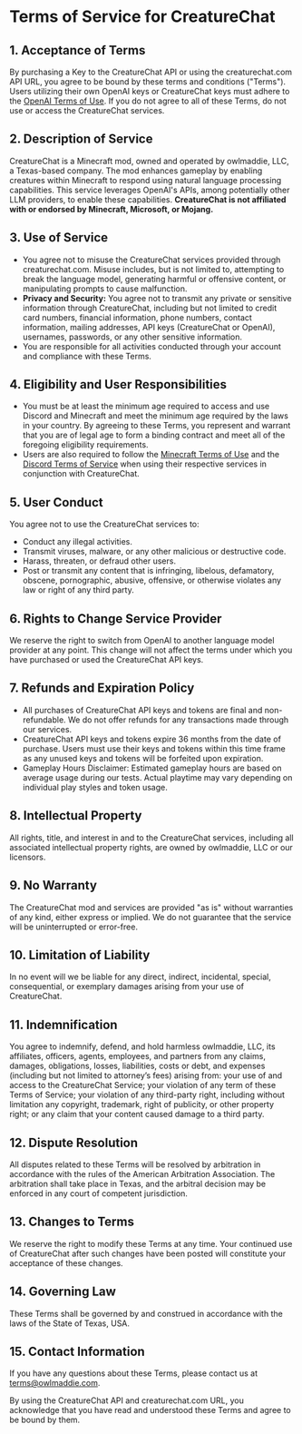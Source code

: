 # Terms of Service for CreatureChat

## 1. Acceptance of Terms
By purchasing a Key to the CreatureChat API or using the creaturechat.com API URL, you agree to be bound by these 
terms and conditions ("Terms"). Users utilizing their own OpenAI keys or CreatureChat keys must adhere to the 
[OpenAI Terms of Use](https://openai.com/terms/). If you do not agree to all of these Terms, do not use or 
access the CreatureChat services.

## 2. Description of Service
CreatureChat is a Minecraft mod, owned and operated by owlmaddie, LLC, a Texas-based company. The mod enhances 
gameplay by enabling creatures within Minecraft to respond using natural language processing capabilities. 
This service leverages OpenAI's APIs, among potentially other LLM providers, to enable these capabilities. 
**CreatureChat is not affiliated with or endorsed by Minecraft, Microsoft, or Mojang.**

## 3. Use of Service
- You agree not to misuse the CreatureChat services provided through creaturechat.com. Misuse includes, but is not limited to, attempting to break the language model, generating harmful or offensive content, or manipulating prompts to cause malfunction.
- **Privacy and Security:** You agree not to transmit any private or sensitive information through CreatureChat, including but not limited to credit card numbers, financial information, phone numbers, contact information, mailing addresses, API keys (CreatureChat or OpenAI), usernames, passwords, or any other sensitive information.
- You are responsible for all activities conducted through your account and compliance with these Terms.

## 4. Eligibility and User Responsibilities
- You must be at least the minimum age required to access and use Discord and Minecraft and meet the minimum age required by the laws in your country. By agreeing to these Terms, you represent and warrant that you are of legal age to form a binding contract and meet all of the foregoing eligibility requirements.
- Users are also required to follow the [Minecraft Terms of Use](https://www.minecraft.net/terms) and the [Discord Terms of Service](https://discord.com/terms) when using their respective services in conjunction with CreatureChat.

## 5. User Conduct
You agree not to use the CreatureChat services to:
- Conduct any illegal activities.
- Transmit viruses, malware, or any other malicious or destructive code.
- Harass, threaten, or defraud other users.
- Post or transmit any content that is infringing, libelous, defamatory, obscene, pornographic, abusive, offensive, or otherwise violates any law or right of any third party.

## 6. Rights to Change Service Provider
We reserve the right to switch from OpenAI to another language model provider at any point. This change will not 
affect the terms under which you have purchased or used the CreatureChat API keys.

## 7. Refunds and Expiration Policy
- All purchases of CreatureChat API keys and tokens are final and non-refundable. We do not offer refunds for any transactions made through our services.
- CreatureChat API keys and tokens expire 36 months from the date of purchase. Users must use their keys and tokens within this time frame as any unused keys and tokens will be forfeited upon expiration.
- Gameplay Hours Disclaimer: Estimated gameplay hours are based on average usage during our tests. Actual playtime may vary depending on individual play styles and token usage.

## 8. Intellectual Property
All rights, title, and interest in and to the CreatureChat services, including all associated intellectual property 
rights, are owned by owlmaddie, LLC or our licensors.

## 9. No Warranty
The CreatureChat mod and services are provided "as is" without warranties of any kind, either express or implied. 
We do not guarantee that the service will be uninterrupted or error-free.

## 10. Limitation of Liability
In no event will we be liable for any direct, indirect, incidental, special, consequential, or exemplary damages 
arising from your use of CreatureChat.

## 11. Indemnification
You agree to indemnify, defend, and hold harmless owlmaddie, LLC, its affiliates, officers, agents, employees, and 
partners from any claims, damages, obligations, losses, liabilities, costs or debt, and expenses (including but not 
limited to attorney’s fees) arising from: your use of and access to the CreatureChat Service; your violation of 
any term of these Terms of Service; your violation of any third-party right, including without limitation any 
copyright, trademark, right of publicity, or other property right; or any claim that your content caused damage 
to a third party.

## 12. Dispute Resolution
All disputes related to these Terms will be resolved by arbitration in accordance with the rules of the 
American Arbitration Association. The arbitration shall take place in Texas, and the arbitral decision may 
be enforced in any court of competent jurisdiction.

## 13. Changes to Terms
We reserve the right to modify these Terms at any time. Your continued use of CreatureChat after such changes have 
been posted will constitute your acceptance of these changes.

## 14. Governing Law
These Terms shall be governed by and construed in accordance with the laws of the State of Texas, USA.

## 15. Contact Information
If you have any questions about these Terms, please contact us at [terms@owlmaddie.com](mailto:terms@owlmaddie.com).

By using the CreatureChat API and creaturechat.com URL, you acknowledge that you have read and understood these 
Terms and agree to be bound by them.
